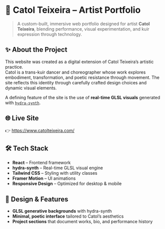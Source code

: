 # 🌈 Catol Teixeira – Artist Portfolio

> A custom-built, immersive web portfolio designed for artist **Catol Teixeira**, blending performance, visual experimentation, and kuir expression through technology.


## ✨ About the Project

This website was created as a digital extension of Catol Teixeira’s artistic practice.  
Catol is a trans-kuir dancer and choreographer whose work explores embodiment, transformation, and poetic resistance through movement. The site reflects this identity through carefully crafted design choices and dynamic visual elements.

A defining feature of the site is the use of **real-time GLSL visuals** generated with [`hydra-synth`](https://github.com/ojack/hydra).

## 🌐 Live Site

👉 https://www.catolteixeira.com/

## 🛠 Tech Stack

- **React** – Frontend framework
- **hydra-synth** – Real-time GLSL visual engine
- **Tailwind CSS** – Styling with utility classes
- **Framer Motion** – UI animations
- **Responsive Design** – Optimized for desktop & mobile

## 🎨 Design & Features

- **GLSL generative backgrounds** with hydra-synth
- **Minimal, poetic interface** tailored to Catol’s aesthetics
- **Project sections** that document works, bio, and performance history



